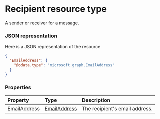 # Recipient resource type

A sender or receiver for a message.

### JSON representation

Here is a JSON representation of the resource

```json
{
  "EmailAddress": {
    "@odata.type": "microsoft.graph.EmailAddress"
  }
}

```
### Properties
| Property	   | Type	|Description|
|:---------------|:--------|:----------|
|EmailAddress|[EmailAddress](emailaddress.md)|The recipient's email address.|

<!-- uuid: c853d67d-5c5b-41d8-8c7e-9304f7505966
2015-10-09 17:14:37 UTC -->
